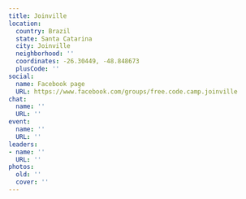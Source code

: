 ```yaml
---
title: Joinville
location:
  country: Brazil
  state: Santa Catarina
  city: Joinville
  neighborhood: ''
  coordinates: -26.30449, -48.848673
  plusCode: ''
social:
  name: Facebook page
  URL: https://www.facebook.com/groups/free.code.camp.joinville
chat:
  name: ''
  URL: ''
event:
  name: ''
  URL: ''
leaders:
- name: ''
  URL: ''
photos:
  old: ''
  cover: ''
---
```

